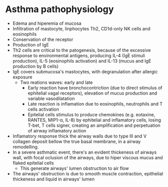 # Asthma pathophysiology

- Edema and hiperemia of mucosa
- Infiltration of mastocyte, linphocytes Th2, CD1d-only NK cells and eosinophils
- Conservation of the receptor
- Production of IgE
- Th2 cells are critical to the patogenesis, because of the excessive response to environmental antigens, producing IL-4 (IgE stimuli production), IL-5 (eosinophils activation) and IL-13 (mucus and IgE production by B cells)
- IgE covers submucosa's mastocytes, with degranulation after allergic exposure
  - Two reations waves: early and late
	- Early reaction have bronchocontriction (due to direct stimulus of ephitelial vagal receptors), elevation of mucus production and variable vasodilatation
	- Late reaction is inflamation due to eosinophils, neutrophils and T cells activation
    - Epitelial cells stimulus to produce chemokines (e.g. eotaxine, RANTES, MIP1-α, IL-8) by ephitelial and inflamatory cells, losing T-bet, T cells signer, creating an amplification and perpetuation of airway inflamatory action
- Inflamatory response thick the airway walls due to type III and V collagen deposit bellow the true basal membrane, in a airway remodelling.
- In a severe asthmatic event, there's an evident thickeness of airways wall, with focal oclusion of the airways, due to hiper viscous mucus and flaked epitelial cells
  - This generate airways' lumen obstruction to air flow
- The airways' obstruction is due to smooth muscle contraction, epithelial thickeness and liquid in airways' lumen

